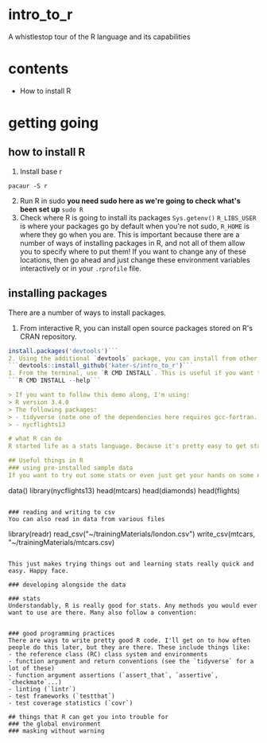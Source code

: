 # intro_to_r
A whistlestop tour of the R language and its capabilities

# contents
- How to install R

# getting going

## how to install R
1. Install base r
```
pacaur -S r
```
2. Run R in sudo __you need sudo here as we're going to check what's been set up__
```sudo R```
3. Check where R is going to install its packages
```Sys.getenv()```
`R_LIBS_USER` is where your packages go by default when you're not sudo, `R_HOME` is where they go when you are. This is important because there are a number of ways of installing packages in R, and not all of them allow you to specify where to put them!
If you want to change any of these locations, then go ahead and just change these environment variables interactively or in your `.rprofile` file.

## installing packages
There are a number of ways to install packages.
1. From interactive R, you can install open source packages stored on R's CRAN repository.
```R
install.packages('devtools')```
2. Using the additional `devtools` package, you can install from other sources (including github)
```devtools::install_github('kater-s/intro_to_r')```
1. From the terminal, use `R CMD INSTALL`. This is useful if you want to script an install, or install from local (packages you have made).
```R CMD INSTALL --help```

> If you want to follow this demo along, I'm using:
> R version 3.4.0
> The following packages:
> - tidyverse (note one of the dependencies here requires gcc-fortran. Don't ask. Really, don't)
> - nycflights13

# what R can do
R started life as a stats language. Because it's pretty easy to get started, and because it contains a lot of pre-written statistical stuff, lots of statiticians use it. As their data requirements have grown, so have the capabilities of R. Some of these things are good, and some are not!

## Useful things in R
### using pre-installed sample data
If you want to try out some stats or even just get your hands on some numeric data, R has a lot of this pre-installed, or you can use external packages:

```
data()
library(nycflights13)
head(mtcars)
head(diamonds)
head(flights)
```

### reading and writing to csv
You can also read in data from various files

```
library(readr)
read_csv("~/trainingMaterials/london.csv")
write_csv(mtcars, "~/trainingMaterials/mtcars.csv)
```

This just makes trying things out and learning stats really quick and easy. Happy face.

### developing alongside the data

### stats
Understandably, R is really good for stats. Any methods you would ever want to use are there. Many also follow a convention:


### good programming practices
There are ways to write pretty good R code. I'll get on to how often people do this later, but they are there. These include things like:
- the reference class (RC) class system and environments
- function argument and return conventions (see the `tidyverse` for a lot of these)
- function argument assertions (`assert_that`, `assertive`, `checkmate`...)
- linting (`lintr`)
- test frameworks (`testthat`)
- test coverage statistics (`covr`)

## things that R can get you into trouble for
### the global environment
### masking without warning
